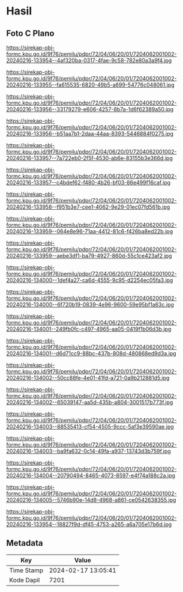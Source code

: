 # Hasil

## Foto C Plano

https://sirekap-obj-formc.kpu.go.id/9f76/pemilu/pdpr/72/04/06/20/01/7204062001002-20240216-133954--4af320ba-0317-4fae-9c58-782e80a3a9f4.jpg

https://sirekap-obj-formc.kpu.go.id/9f76/pemilu/pdpr/72/04/06/20/01/7204062001002-20240216-133955--fa615535-6820-49b5-a699-54776c048061.jpg

https://sirekap-obj-formc.kpu.go.id/9f76/pemilu/pdpr/72/04/06/20/01/7204062001002-20240216-133956--33179279-e606-4257-8b7a-1d6f62389a50.jpg

https://sirekap-obj-formc.kpu.go.id/9f76/pemilu/pdpr/72/04/06/20/01/7204062001002-20240216-133956--b51aa7b1-2daa-44aa-8393-5446884f0275.jpg

https://sirekap-obj-formc.kpu.go.id/9f76/pemilu/pdpr/72/04/06/20/01/7204062001002-20240216-133957--7a722eb0-2f5f-4530-ab6e-83155b3e366d.jpg

https://sirekap-obj-formc.kpu.go.id/9f76/pemilu/pdpr/72/04/06/20/01/7204062001002-20240216-133957--c4bdef62-f480-4b26-bf03-86e499f16caf.jpg

https://sirekap-obj-formc.kpu.go.id/9f76/pemilu/pdpr/72/04/06/20/01/7204062001002-20240216-133958--f951b3e7-cee1-4062-9e29-01ec07fd561b.jpg

https://sirekap-obj-formc.kpu.go.id/9f76/pemilu/pdpr/72/04/06/20/01/7204062001002-20240216-133959--064e8e96-71aa-4412-81c6-f426ba8ed22b.jpg

https://sirekap-obj-formc.kpu.go.id/9f76/pemilu/pdpr/72/04/06/20/01/7204062001002-20240216-133959--aebe3df1-ba79-4927-860d-55c1ce423af2.jpg

https://sirekap-obj-formc.kpu.go.id/9f76/pemilu/pdpr/72/04/06/20/01/7204062001002-20240216-134000--1def4a27-ca6d-4555-9c95-d2254ec05fa3.jpg

https://sirekap-obj-formc.kpu.go.id/9f76/pemilu/pdpr/72/04/06/20/01/7204062001002-20240216-134000--6f720b19-0839-4e96-9600-59e95bf1a63c.jpg

https://sirekap-obj-formc.kpu.go.id/9f76/pemilu/pdpr/72/04/06/20/01/7204062001002-20240216-134001--249fb0fc-c497-4965-aa05-0419f1b06d3b.jpg

https://sirekap-obj-formc.kpu.go.id/9f76/pemilu/pdpr/72/04/06/20/01/7204062001002-20240216-134001--d6d71cc9-88bc-437b-808d-480868ed9d3a.jpg

https://sirekap-obj-formc.kpu.go.id/9f76/pemilu/pdpr/72/04/06/20/01/7204062001002-20240216-134002--50cc88fe-4e01-41fd-a721-0a9b212881d5.jpg

https://sirekap-obj-formc.kpu.go.id/9f76/pemilu/pdpr/72/04/06/20/01/7204062001002-20240216-134002--65039147-aa5d-435b-a804-3001517b773f.jpg

https://sirekap-obj-formc.kpu.go.id/9f76/pemilu/pdpr/72/04/06/20/01/7204062001002-20240216-134003--88535413-cf54-4505-9ccc-5af3e39590ae.jpg

https://sirekap-obj-formc.kpu.go.id/9f76/pemilu/pdpr/72/04/06/20/01/7204062001002-20240216-134003--ba9fa632-0c14-49fa-a937-13743d3b759f.jpg

https://sirekap-obj-formc.kpu.go.id/9f76/pemilu/pdpr/72/04/06/20/01/7204062001002-20240216-134004--20790494-8465-4073-8597-e4f74a188c2a.jpg

https://sirekap-obj-formc.kpu.go.id/9f76/pemilu/pdpr/72/04/06/20/01/7204062001002-20240216-134005--5746b90e-14d8-4968-a861-ce0542638355.jpg

https://sirekap-obj-formc.kpu.go.id/9f76/pemilu/pdpr/72/04/06/20/01/7204062001002-20240216-133954--18827f9d-df45-4753-a265-a6a705e17b6d.jpg


## Metadata

| Key        | Value               |
| ---------- | ------------------- |
| Time Stamp | 2024-02-17 13:05:41 |
| Kode Dapil | 7201                |



